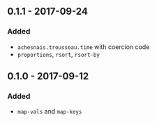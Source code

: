 ## 0.1.1 - 2017-09-24
### Added
- `achesnais.trousseau.time` with coercion code
- `proportions`, `rsort`, `rsort-by`

## 0.1.0 - 2017-09-12
### Added
- `map-vals` and `map-keys`